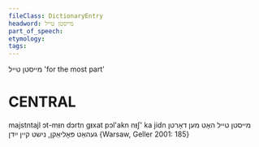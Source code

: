 ```yaml
---
fileClass: DictionaryEntry
headword: מייסטן טייל
part_of_speech: 
etymology: 
tags: 
---
```

מייסטן טייל 
'for the most part'

CENTRAL
========

majstntajl ɔt-mᵻn dɔrtn gᵻxat pɔl'akn nᵻʃ' ka jidn מייסטן טייל האָט מען דאָרטן געהאַט פּאָליאַקן, נישט קיין ייִדן {Warsaw, Geller 2001: 185}